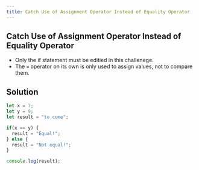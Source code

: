 ```yaml
---
title: Catch Use of Assignment Operator Instead of Equality Operator
---
```

## Catch Use of Assignment Operator Instead of Equality Operator

- Only the if statement must be editied in this challenege.
- The `=` operator on its own is only used to assign values, not to compare them. 

## Solution
```javascript
let x = 7;
let y = 9;
let result = "to come";

if(x == y) {
  result = "Equal!";
} else {
  result = "Not equal!";
}

console.log(result);
```
